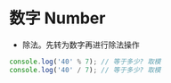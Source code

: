 # 数字 Number

- 除法。先转为数字再进行除法操作

```js
console.log('40' % 7); // 等于多少? 取模
console.log('40' / 7); // 等于多少? 取模
```
